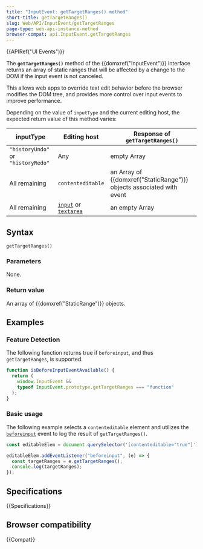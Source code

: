 ```yaml
---
title: "InputEvent: getTargetRanges() method"
short-title: getTargetRanges()
slug: Web/API/InputEvent/getTargetRanges
page-type: web-api-instance-method
browser-compat: api.InputEvent.getTargetRanges
---
```


{{APIRef("UI Events")}}

The **`getTargetRanges()`** method of the {{domxref("InputEvent")}} interface returns an array of static ranges that will be affected by a change to the DOM if the input event is not canceled.

This allows web apps to override text edit behavior before the browser modifies the DOM tree, and provides more control over input events to improve performance.

Depending on the value of `inputType` and the current editing host, the expected return value of this method varies:

<table>
  <thead>
    <tr>
      <th>inputType</th>
      <th>Editing host</th>
      <th>Response of <code>getTargetRanges()</code></th>
    </tr>
  </thead>
  <tbody>
    <tr>
      <td><code>"historyUndo"</code> or <code>"historyRedo"</code></td>
      <td>Any</td>
      <td>empty Array</td>
    </tr>
    <tr>
      <td>All remaining</td>
      <td><code>contenteditable</code></td>
      <td>
        an Array of
        {{domxref("StaticRange")}}
        objects associated with event
      </td>
    </tr>
    <tr>
      <td>All remaining</td>
      <td>
        <a href="/en-US/docs/Web/HTML/Element/input"><code>input</code></a>
        or <a href="/en-US/docs/Web/HTML/Element/textarea"><code>textarea</code></a>
      </td>
      <td>
        an empty Array
      </td>
    </tr>
  </tbody>
</table>

## Syntax

```js-nolint
getTargetRanges()
```

### Parameters

None.

### Return value

An array of {{domxref("StaticRange")}} objects.

## Examples

### Feature Detection

The following function returns true if `beforeinput`, and thus
`getTargetRanges`, is supported.

```js
function isBeforeInputEventAvailable() {
  return (
    window.InputEvent &&
    typeof InputEvent.prototype.getTargetRanges === "function"
  );
}
```

### Basic usage

The following example selects a `contenteditable` element and utilizes the
[`beforeinput`](/en-US/docs/Web/API/Element/beforeinput_event)
event to log the result of `getTargetRanges()`.

```js
const editableElem = document.querySelector('[contenteditable="true"]');

editableElem.addEventListener("beforeinput", (e) => {
  const targetRanges = e.getTargetRanges();
  console.log(targetRanges);
});
```

## Specifications

{{Specifications}}

## Browser compatibility

{{Compat}}
